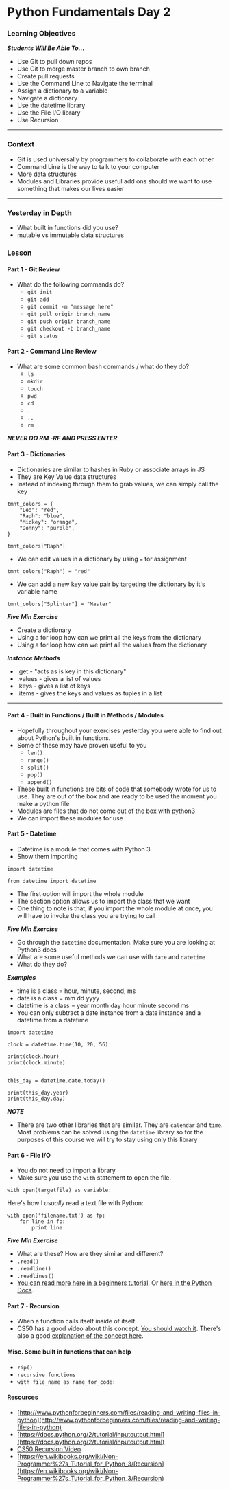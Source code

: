 # Python Fundamentals Day 2

### Learning Objectives

***Students Will Be Able To...***

* Use Git to pull down repos
* Use Git to merge master branch to own branch
* Create pull requests
* Use the Command Line to Navigate the terminal
* Assign a dictionary to a variable
* Navigate a dictionary
* Use the datetime library
* Use the File I/O library
* Use Recursion

---
### Context

* Git is used universally by programmers to collaborate with each other
* Command Line is the way to talk to your computer
* More data structures
* Modules and Libraries provide useful add ons should we want to use something that makes our lives easier

---
### Yesterday in Depth

* What built in functions did you use?
* mutable vs immutable data structures 

### Lesson

#### Part 1 - Git Review

* What do the following commands do?
	* `git init`
	* `git add`
	* `git commit -m "message here"`
	* `git pull origin branch_name`
	* `git push origin branch_name`
	* `git checkout -b branch_name`
	* `git status`

#### Part 2 - Command Line Review

* What are some common bash commands / what do they do?
	* `ls`
	* `mkdir`
	* `touch`
	* `pwd`
	* `cd`
	* `.`
	* `..`
	* `rm`

***NEVER DO RM -RF AND PRESS ENTER***

#### Part 3 - Dictionaries 

* Dictionaries are similar to hashes in Ruby or associate arrays in JS
* They are Key Value data structures
* Instead of indexing through them to grab values, we can simply call the key

```
tmnt_colors = {
	"Leo": "red",
	"Raph": "blue",
	"Mickey": "orange",
	"Donny": "purple",
}

tmnt_colors["Raph"]
```
* We can edit values in a dictionary by using `=` for assignment

```
tmnt_colors["Raph"] = "red"
```

* We can add a new key  value pair by targeting the dictionary by it's variable name

```
tmnt_colors["Splinter"] = "Master"
```

***Five Min Exercise***

* Create a dictionary
* Using a for loop how can we print all the keys from the dictionary
* Using a for loop how can we print all the values from the dictionary

***Instance Methods***

* .get - "acts as is key in this dictionary"
* .values - gives a list of values
* .keys - gives a list of keys
* .items - gives the keys and values as tuples in a list

---

#### Part 4 - Built in Functions / Built in Methods / Modules

* Hopefully throughout your exercises yesterday you were able to find out about Python's built in functions. 
* Some of these may have proven useful to you
	* `len()`
	* `range()`
	* `split()`
	* `pop()`
	* `append()`
* These built in functions are bits of code that somebody wrote for us to use. They are out of the box and are ready to be used the moment you make a python file
* Modules are files that do not come out of the box with python3
* We can import these modules for use

#### Part 5 - Datetime

* Datetime is a module that comes with Python 3
* Show them importing

```
import datetime

from datetime import datetime
```
* The first option will import the whole module
* The section option allows us to import the class that we want
* One thing to note is that, if you import the whole module at once, you will have to invoke the class you are trying to call

***Five Min Exercise***

* Go through the `datetime` documentation. Make sure you are looking at Python3 docs
* What are some useful methods we can use with `date` and `datetime`
* What do they do?

***Examples***

* time is a class = hour, minute, second, ms
* date is a class = mm dd yyyy
* datetime is a class = year month day hour minute second ms
* You can only subtract a date instance from a date instance and a datetime from a datetime

```
import datetime

clock = datetime.time(10, 20, 56)

print(clock.hour)
print(clock.minute)


this_day = datetime.date.today()

print(this_day.year)
print(this_day.day)
```

***NOTE***

* There are two other libraries that are similar. They are `calendar` and `time`. Most problems can be solved using the `datetime` library so for the purposes of this course we will try to stay using only this library

#### Part 6 - File I/O

* You do not need to import a library
* Make sure you use the `with` statement to open the file. 
```
with open(targetfile) as variable:
```
Here's how I *usually* read a text file with Python:
```
with open('filename.txt') as fp:
    for line in fp:
        print line
```

***Five Min Exercise***

* What are these? How are they similar and different?
* `.read()`
* `.readline()`
* `.readlines()`
* [You can read more here in a beginners tutorial](http://www.pythonforbeginners.com/files/reading-and-writing-files-in-python).
Or [here in the Python Docs](https://docs.python.org/2/tutorial/inputoutput.html).

#### Part 7 - Recursion

* When a function calls itself inside of itself.
* CS50 has a good video about this concept. [You should watch it](https://youtu.be/oWDKy0sKFyQ?t=6m20s).
There's also a good [explanation of the concept here](https://en.wikibooks.org/wiki/Non-Programmer%27s_Tutorial_for_Python_3/Recursion).

#### Misc. Some built in functions that can help

* `zip()`
* `recursive functions`
* `with file_name as name_for_code:`

#### Resources
* [http://www.pythonforbeginners.com/files/reading-and-writing-files-in-python](http://www.pythonforbeginners.com/files/reading-and-writing-files-in-python)
* [https://docs.python.org/2/tutorial/inputoutput.html](https://docs.python.org/2/tutorial/inputoutput.html)
* [CS50 Recursion Video](https://youtu.be/oWDKy0sKFyQ?t=6m20s)
* [https://en.wikibooks.org/wiki/Non-Programmer%27s_Tutorial_for_Python_3/Recursion](https://en.wikibooks.org/wiki/Non-Programmer%27s_Tutorial_for_Python_3/Recursion)
